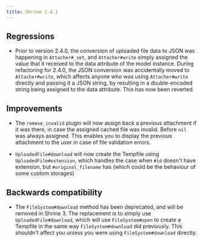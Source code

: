 ```yaml
---
title: Shrine 2.4.1
---
```


## Regressions

* Prior to version 2.4.0, the conversion of uploaded file data to JSON was
  happening in `Attacher#_set`, and `Attacher#write` simply assigned the value
  that it received to the data attribute of the model instance. During
  refactoring for 2.4.0, the JSON conversion was accidentally moved to
  `Attacher#write`, which affects anyone who was using `Attacher#write`
  directly and passing it a JSON string, by resulting in a double-encoded
  string being assigned to the data attribute. This has now been reverted.

## Improvements

* The `remove_invalid` plugin will now assign back a previous attachment if it
  was there, in case the assigned cached file was invalid. Before `nil` was
  always assigned. This enables you to display the previous attachment to the
  user in case of file validation errors.

* `UploadedFile#download` will now create the Tempfile using
  `UploadedFile#extension`, which handles the case when `#id` doesn't have
  extension, but `#original_filename` has (which could be the behaviour of
  some custom storages)

## Backwards compatibility

* The `FileSystem#download` method has been deprecated, and will be removed in
  Shrine 3. The replacement is to simply use `UploadedFile#download`, which will
  use `FileSystem#open` to create a Tempfile in the same way
  `FileSystem#download` did previously. This shouldn't affect you unless you
  were using `FileSystem#download` directly.
